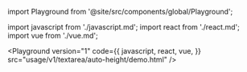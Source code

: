 import Playground from '@site/src/components/global/Playground';

import javascript from './javascript.md';
import react from './react.md';
import vue from './vue.md';

<Playground
  version="1"
  code={{
    javascript,
    react,
    vue,
  }}
  src="usage/v1/textarea/auto-height/demo.html"
/>
